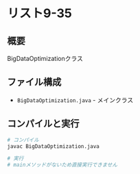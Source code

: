 # リスト9-35

## 概要
BigDataOptimizationクラス

## ファイル構成
- `BigDataOptimization.java` - メインクラス

## コンパイルと実行
```bash
# コンパイル
javac BigDataOptimization.java

# 実行
# mainメソッドがないため直接実行できません
```
